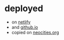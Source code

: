 # deployed

* on [netlify](https://mystifying-easley-53776d.netlify.com/)
* and [github.io](https://michel47.github.io/violet/)
* copied on [neocities.org](https://michelc.neocities.org/)

